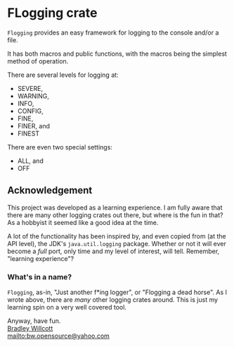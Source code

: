 # FLogging crate

`Flogging` provides an easy framework for logging to the console and/or a file.

It has both macros and public functions, with the macros being the simplest method
of operation.

There are several levels for logging at:

- SEVERE,
- WARNING,
- INFO,
- CONFIG,
- FINE,
- FINER, and
- FINEST

There are even two special settings:

- ALL, and
- OFF

## Acknowledgement

This project was developed as a learning experience. I am fully aware that there
are many other logging crates out there, but where is the fun in that? As a hobbyist it seemed like a good idea at the time.

A lot of the functionality has been inspired by, and even copied from (at the API level), the JDK's `java.util.logging` package. Whether or not it will ever become a _full_ port, only time and my level of interest, will tell. Remember, "learning experience"?

### What's in a name?

`Flogging`, as-in, "Just another f\*ing logger", or "Flogging a dead horse". As I wrote above, there are <i>many</i> other logging crates around. This is just my learning spin on a very well covered tool.

Anyway, have fun.\
[Bradley Willcott][bw]\
<mailto:bw.opensource@yahoo.com>

[bw]: https://github.com/bewillcott

